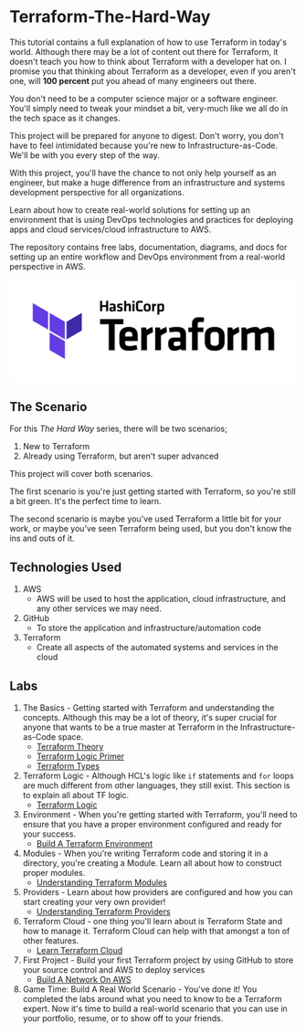 # Terraform-The-Hard-Way

This tutorial contains a full explanation of how to use Terraform in today's world. Although there may be a lot of content out there for Terraform, it doesn't teach you how to think about Terraform with a developer hat on. I promise you that thinking about Terraform as a developer, even if you aren't one, will **100 percent** put you ahead of many engineers out there.

You don't need to be a computer science major or a software engineer. You'll simply need to tweak your mindset a bit, very-much like we all do in the tech space as it changes.

This project will be prepared for anyone to digest. Don't worry, you don't have to feel intimidated because you're new to Infrastructure-as-Code. We'll be with you every step of the way.

With this project, you'll have the chance to not only help yourself as an engineer, but make a huge difference from an infrastructure and systems development perspective for all organizations.

Learn about how to create real-world solutions for setting up an environment that is using DevOps technologies and practices for deploying apps and cloud services/cloud infrastructure to AWS.

The repository contains free labs, documentation, diagrams, and docs for setting up an entire workflow and DevOps environment from a real-world perspective in AWS.

![](images/terraform.jpg)

## The Scenario

For this *The Hard Way* series, there will be two scenarios;
1. New to Terraform
2. Already using Terraform, but aren't super advanced

This project will cover both scenarios.

The first scenario is you're just getting started with Terraform, so you're still a bit green. It's the perfect time to learn.

The second scenario is maybe you've used Terraform a little bit for your work, or maybe you've seen Terraform being used, but you don't know the ins and outs of it.

## Technologies Used

1. AWS
    - AWS will be used to host the application, cloud infrastructure, and any other services we may need.
2. GitHub
    - To store the application and infrastructure/automation code
3. Terraform
   - Create all aspects of the automated systems and services in the cloud

## Labs
1. The Basics - Getting started with Terraform and understanding the concepts. Although this may be a lot of theory, it's super crucial for anyone that wants to be a true master at Terraform in the Infrastructure-as-Code space.
    - [Terraform Theory](https://github.com/AdminTurnedDevOps/Terraform-The-Hard-Way/blob/main/The-Basics/terraform-theory.md)
    - [Terraform Logic Primer](https://github.com/AdminTurnedDevOps/Terraform-The-Hard-Way/blob/main/The-Basics/terraform-logic.md)
    - [Terraform Types](https://github.com/AdminTurnedDevOps/Terraform-The-Hard-Way/blob/main/The-Basics/terraform-types.md)
2. Terraform Logic - Although HCL's logic like `if` statements and `for` loops are much different from other languages, they still exist. This section is to explain all about TF logic.
    - [Terraform Logic](https://github.com/AdminTurnedDevOps/Terraform-The-Hard-Way/blob/main/Terraform-Logic/logic.md)
3. Environment - When you're getting started with Terraform, you'll need to ensure that you have a proper environment configured and ready for your success.
    - [Build A Terraform Environment](https://github.com/AdminTurnedDevOps/Terraform-The-Hard-Way/blob/main/Environment/build_your_terraform_environment.md)
4. Modules - When you're writing Terraform code and storing it in a directory, you're creating a Module. Learn all about how to construct proper modules.
    - [Understanding Terraform Modules](https://github.com/AdminTurnedDevOps/Terraform-The-Hard-Way/tree/main/Modules)
5. Providers - Learn about how providers are configured and how you can start creating your very own provider!
    - [Understanding Terraform Providers](https://github.com/AdminTurnedDevOps/Terraform-The-Hard-Way/blob/main/Providers/providers.md)
6. Terraform Cloud - one thing you'll learn about is Terraform State and how to manage it. Terraform Cloud can help with that amongst a ton of other features.
    - [Learn Terraform Cloud](https://github.com/AdminTurnedDevOps/Terraform-The-Hard-Way/blob/main/Terraform-Cloud/tfcloud.md)
7. First Project - Build your first Terraform project by using GitHub to store your source control and AWS to deploy services
    - [Build A Network On AWS](https://github.com/AdminTurnedDevOps/Terraform-The-Hard-Way/tree/main/First-Project%20(network-buildout))
8. Game Time: Build A Real World Scenario - You've done it! You completed the labs around what you need to know to be a Terraform expert. Now it's time to build a real-world scenario that you can use in your portfolio, resume, or to show off to your friends.
